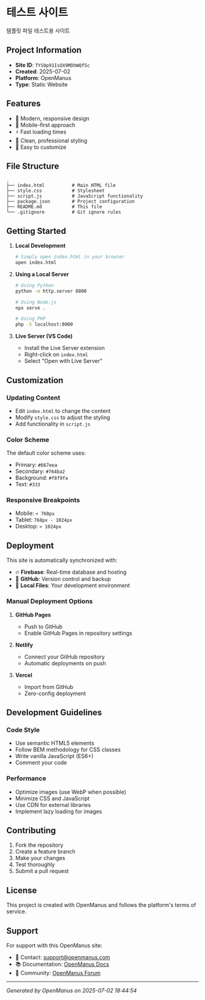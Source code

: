 # 테스트 사이트

템플릿 파일 테스트용 사이트

## Project Information

- **Site ID**: `TYS0p91IsOX9MDhWQf5c`
- **Created**: 2025-07-02
- **Platform**: OpenManus
- **Type**: Static Website

## Features

- 🚀 Modern, responsive design
- 📱 Mobile-first approach
- ⚡ Fast loading times
- 🎨 Clean, professional styling
- 🔧 Easy to customize

## File Structure

```
.
├── index.html          # Main HTML file
├── style.css           # Stylesheet
├── script.js           # JavaScript functionality
├── package.json        # Project configuration
├── README.md           # This file
└── .gitignore          # Git ignore rules
```

## Getting Started

1. **Local Development**
   ```bash
   # Simply open index.html in your browser
   open index.html
   ```

2. **Using a Local Server**
   ```bash
   # Using Python
   python -m http.server 8000
   
   # Using Node.js
   npx serve .
   
   # Using PHP
   php -S localhost:8000
   ```

3. **Live Server (VS Code)**
   - Install the Live Server extension
   - Right-click on `index.html`
   - Select "Open with Live Server"

## Customization

### Updating Content
- Edit `index.html` to change the content
- Modify `style.css` to adjust the styling
- Add functionality in `script.js`

### Color Scheme
The default color scheme uses:
- Primary: `#667eea`
- Secondary: `#764ba2`
- Background: `#f8f9fa`
- Text: `#333`

### Responsive Breakpoints
- Mobile: `< 768px`
- Tablet: `768px - 1024px`
- Desktop: `> 1024px`

## Deployment

This site is automatically synchronized with:
- 🔥 **Firebase**: Real-time database and hosting
- 🐙 **GitHub**: Version control and backup
- 📁 **Local Files**: Your development environment

### Manual Deployment Options

1. **GitHub Pages**
   - Push to GitHub
   - Enable GitHub Pages in repository settings

2. **Netlify**
   - Connect your GitHub repository
   - Automatic deployments on push

3. **Vercel**
   - Import from GitHub
   - Zero-config deployment

## Development Guidelines

### Code Style
- Use semantic HTML5 elements
- Follow BEM methodology for CSS classes
- Write vanilla JavaScript (ES6+)
- Comment your code

### Performance
- Optimize images (use WebP when possible)
- Minimize CSS and JavaScript
- Use CDN for external libraries
- Implement lazy loading for images

## Contributing

1. Fork the repository
2. Create a feature branch
3. Make your changes
4. Test thoroughly
5. Submit a pull request

## License

This project is created with OpenManus and follows the platform's terms of service.

## Support

For support with this OpenManus site:
- 📧 Contact: support@openmanus.com
- 📚 Documentation: [OpenManus Docs](https://docs.openmanus.com)
- 💬 Community: [OpenManus Forum](https://forum.openmanus.com)

---

*Generated by OpenManus on 2025-07-02 18:44:54*
